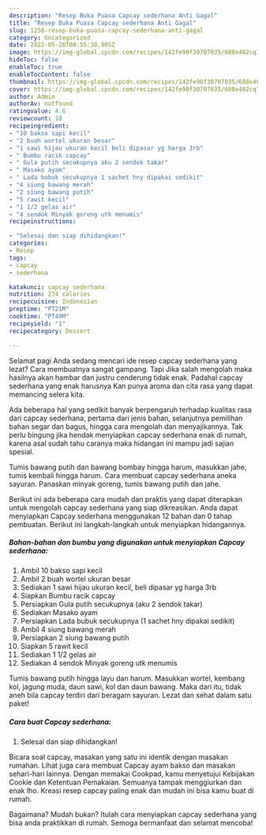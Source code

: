 ```yaml
---
description: "Resep Buka Puasa Capcay sederhana Anti Gagal"
title: "Resep Buka Puasa Capcay sederhana Anti Gagal"
slug: 1258-resep-buka-puasa-capcay-sederhana-anti-gagal
category: Uncategorized
date: 2022-05-26T00:55:30.905Z
image: https://img-global.cpcdn.com/recipes/142fe90f30707035/680x482cq70/capcay-sederhana-foto-resep-utama.jpg
hideToc: false
enableToc: true
enableTocContent: false
thumbnail: https://img-global.cpcdn.com/recipes/142fe90f30707035/680x482cq70/capcay-sederhana-foto-resep-utama.jpg
cover: https://img-global.cpcdn.com/recipes/142fe90f30707035/680x482cq70/capcay-sederhana-foto-resep-utama.jpg
author: Admin
authorAv: notfound
ratingvalue: 4.6
reviewcount: 18
recipeingredient:
- "10 bakso sapi kecil"
- "2 buah wortel ukuran besar"
- "1 sawi hijau ukuran kecil beli dipasar yg harga 3rb"
- " Bumbu racik capcay"
- " Gula putih secukupnya aku 2 sendok takar"
- " Masako ayam"
- " Lada bubuk secukupnya 1 sachet hny dipakai sedikit"
- "4 siung bawang merah"
- "2 siung bawang putih"
- "5 rawit kecil"
- "1 1/2 gelas air"
- "4 sendok Minyak goreng utk menumis"
recipeinstructions:

- "Selesai dan siap dihidangkan!"
categories:
- Resep
tags:
- capcay
- sederhana

katakunci: capcay sederhana 
nutrition: 274 calories
recipecuisine: Indonesian
preptime: "PT21M"
cooktime: "PT49M"
recipeyield: "1"
recipecategory: Dessert

---
```



Selamat pagi Anda sedang mencari ide resep capcay sederhana yang lezat? Cara membuatnya sangat gampang. Tapi Jika salah mengolah maka hasilnya akan hambar dan justru cenderung tidak enak. Padahal capcay sederhana yang enak harusnya Kan punya aroma dan cita rasa yang dapat memancing selera kita.


Ada beberapa hal yang sedikit banyak berpengaruh terhadap kualitas rasa dari capcay sederhana, pertama dari jenis bahan, selanjutnya pemilihan bahan segar dan bagus, hingga cara mengolah dan menyajikannya. Tak perlu bingung jika hendak menyiapkan capcay sederhana enak di rumah, karena asal sudah tahu caranya maka hidangan ini mampu jadi sajian spesial.

Tumis bawang putih dan bawang bombay hingga harum, masukkan jahe, tumis kembali hingga harum. Cara membuat capcay sederhana aneka sayuran. Panaskan minyak goreng, tumis bawang putih dan jahe.


Berikut ini ada beberapa cara mudah dan praktis yang dapat diterapkan untuk mengolah capcay sederhana yang siap dikreasikan. Anda dapat menyiapkan Capcay sederhana menggunakan 12 bahan dan 0 tahap pembuatan. Berikut ini langkah-langkah untuk menyiapkan hidangannya.

<!--inarticleads1-->

##### Bahan-bahan dan bumbu yang digunakan untuk menyiapkan Capcay sederhana:

1. Ambil 10 bakso sapi kecil
1. Ambil 2 buah wortel ukuran besar
1. Sediakan 1 sawi hijau ukuran kecil, beli dipasar yg harga 3rb
1. Siapkan  Bumbu racik capcay
1. Persiapkan  Gula putih secukupnya (aku 2 sendok takar)
1. Sediakan  Masako ayam
1. Persiapkan  Lada bubuk secukupnya (1 sachet hny dipakai sedikit)
1. Ambil 4 siung bawang merah
1. Persiapkan 2 siung bawang putih
1. Siapkan 5 rawit kecil
1. Sediakan 1 1/2 gelas air
1. Sediakan 4 sendok Minyak goreng utk menumis


Tumis bawang putih hingga layu dan harum. Masukkan wortel, kembang kol, jagung muda, daun sawi, kol dan daun bawang. Maka dari itu, tidak aneh bila capcay terdiri dari beragam sayuran. Lezat dan sehat dalam satu paket! 

<!--inarticleads2-->

##### Cara buat Capcay sederhana:


1. Selesai dan siap dihidangkan!

Bicara soal capcay, masakan yang satu ini identik dengan masakan rumahan. Lihat juga cara membuat Capcay ayam bakso dan masakan sehari-hari lainnya. Dengan memakai Cookpad, kamu menyetujui Kebijakan Cookie dan Ketentuan Pemakaian. Semuanya tampak menggiurkan dan enak lho. Kreasi resep capcay paling enak dan mudah ini bisa kamu buat di rumah. 

Bagaimana? Mudah bukan? Itulah cara menyiapkan capcay sederhana yang bisa anda praktikkan di rumah. Semoga bermanfaat dan selamat mencoba!
